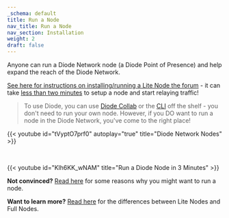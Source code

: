 ```yaml
---
_schema: default
title: Run a Node
nav_title: Run a Node
nav_section: Installation
weight: 2
draft: false
---
```

Anyone can run a Diode Network node (a Diode Point of Presence) and help expand the reach of the Diode Network.

<a href="https://forum.diode.io/t/lite-node-installation/33" target="_blank" rel="noopener">See here for instructions on installing/running a Lite Node the forum</a> - it can take <a href="https://medium.com/@hansrempel_27543/first-deployment-of-a-diode-node-48c8a18f8e2d" target="_blank" rel="noopener">less than two minutes</a> to setup a node and start relaying traffic!

> To use Diode, you can use [Diode Collab](https://diode.io/solutions/app) or the [CLI](https://diode.io/solutions/cli) off the shelf - you don't need to run your own node. However, if you DO want to run a node in the Diode Network, you've come to the right place!

{{< youtube id="tVyptO7prf0" autoplay="true" title="Diode Network Nodes" >}}

&nbsp;

{{< youtube id="Klh6KK_wNAM" title="Run a Diode Node in 3 Minutes" >}}

**Not convinced?** [Read here](/docs/faq/why-host-a-node/) for some reasons why you might want to run a node.

**Want to learn more?** [Read here](https://network.docs.diode.io/docs/features/lite-nodes-vs-full-nodes/) for the differences between Lite Nodes and Full Nodes.